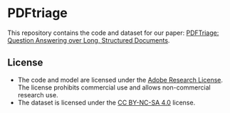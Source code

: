 # PDFtriage

This repository contains the code and dataset for our paper: [PDFTriage: Question Answering over Long, Structured Documents](https://arxiv.org/abs/2309.08872). 

## License

- The code and model are licensed under the [Adobe Research License](./LICENSE.md). The license prohibits commercial use and allows non-commercial research use. 
- The dataset is licensed under the [CC BY-NC-SA 4.0](https://creativecommons.org/licenses/by-nc-sa/4.0/legalcode) license.
